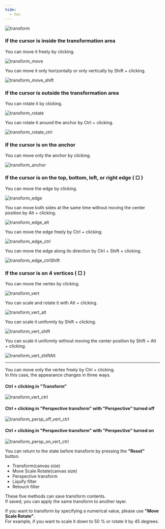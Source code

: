 ```yaml
---
hide:
  - toc
---
```


<!-- https://steamcommunity.com/sharedfiles/filedetails/?id=2955664375 -->

![transform](./image/transform.png)


### If the cursor is inside the transformation area

You can move it freely by clicking.

![transform_move](./image/transform_move.gif)

You can move it only horizontally or only vertically by Shift + clicking.

![transform_move_shift](./image/transform_move_shift.gif)


### If the cursor is outside the transformation area

You can rotate it by clicking.

![transform_rotate](./image/transform_rotate.gif)

You can rotate it around the anchor by Ctrl + clicking.

![transform_rotate_ctrl](./image/transform_rotate_ctrl.gif)


### If the cursor is on the anchor

You can move only the anchor by clicking.

![transform_anchor](./image/transform_anchor.gif)


### If the cursor is on the top, bottom, left, or right edge ( □ )

You can move the edge by clicking.

![transform_edge](./image/transform_edge.gif)

You can move both sides at the same time without moving the center position by Alt + clicking.

![transform_edge_alt](./image/transform_edge_alt.gif)

You can move the edge freely by Ctrl + clicking.

![transform_edge_ctrl](./image/transform_edge_ctrl.gif)

You can move the edge along its direction by Ctrl + Shift + clicking.

![transform_edge_ctrlShift](./image/transform_edge_ctrlShift.gif)


### If the cursor is on 4 vertices ( □ )

You can move the vertex by clicking.

![transform_vert](./image/transform_vert.gif)

You can scale and rotate it with Alt + clicking.

![transform_vert_alt](./image/transform_vert_alt.gif)

You can scale it uniformly by Shift + clicking.

![transform_vert_shift](./image/transform_vert_shift.gif)

You can scale it uniformly without moving the center position by Shift + Alt + clicking.

![transform_vert_shiftAlt](./image/transform_vert_shiftAlt.gif)

---

You can move only the vertex freely by Ctrl + clicking. <br />
In this case, the appearance changes in three ways.

#### Ctrl + clicking in "Transform"

![transform_vert_ctrl](./image/transform_vert_ctrl.gif)

#### Ctrl + clicking in "Perspective transform" with "Perspective" turned off

![transform_persp_off_vert_ctrl](./image/transform_persp_off_vert_ctrl.gif)

#### Ctrl + clicking in "Perspective transform" with "Perspective" turned on

![transform_persp_on_vert_ctrl](./image/transform_persp_on_vert_ctrl.gif)


You can return to the state before transform by pressing the __"Reset"__ button.

* Transform(canvas size)
* Move Scale Rotate(canvas size)
* Perspective transform
* Liquify filter
* Retouch filter

These five methods can save transform contents. <br />
If saved, you can apply the same transform to another layer.

If you want to transform by specifying a numerical value, please use __"Move Scale Rotate"__. <br />
For example, if you want to scale it down to 50 % or rotate it by 45 degrees.
